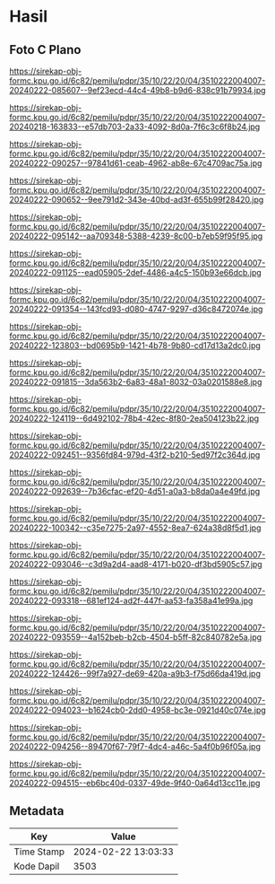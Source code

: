 # Hasil

## Foto C Plano

https://sirekap-obj-formc.kpu.go.id/6c82/pemilu/pdpr/35/10/22/20/04/3510222004007-20240222-085607--9ef23ecd-44c4-49b8-b9d6-838c91b79934.jpg

https://sirekap-obj-formc.kpu.go.id/6c82/pemilu/pdpr/35/10/22/20/04/3510222004007-20240218-163833--e57db703-2a33-4092-8d0a-7f6c3c6f8b24.jpg

https://sirekap-obj-formc.kpu.go.id/6c82/pemilu/pdpr/35/10/22/20/04/3510222004007-20240222-090257--97841d61-ceab-4962-ab8e-67c4709ac75a.jpg

https://sirekap-obj-formc.kpu.go.id/6c82/pemilu/pdpr/35/10/22/20/04/3510222004007-20240222-090652--9ee791d2-343e-40bd-ad3f-655b99f28420.jpg

https://sirekap-obj-formc.kpu.go.id/6c82/pemilu/pdpr/35/10/22/20/04/3510222004007-20240222-095142--aa709348-5388-4239-8c00-b7eb59f95f95.jpg

https://sirekap-obj-formc.kpu.go.id/6c82/pemilu/pdpr/35/10/22/20/04/3510222004007-20240222-091125--ead05905-2def-4486-a4c5-150b93e66dcb.jpg

https://sirekap-obj-formc.kpu.go.id/6c82/pemilu/pdpr/35/10/22/20/04/3510222004007-20240222-091354--143fcd93-d080-4747-9297-d36c8472074e.jpg

https://sirekap-obj-formc.kpu.go.id/6c82/pemilu/pdpr/35/10/22/20/04/3510222004007-20240222-123803--bd0695b9-1421-4b78-9b80-cd17d13a2dc0.jpg

https://sirekap-obj-formc.kpu.go.id/6c82/pemilu/pdpr/35/10/22/20/04/3510222004007-20240222-091815--3da563b2-6a83-48a1-8032-03a0201588e8.jpg

https://sirekap-obj-formc.kpu.go.id/6c82/pemilu/pdpr/35/10/22/20/04/3510222004007-20240222-124119--6d492102-78b4-42ec-8f80-2ea504123b22.jpg

https://sirekap-obj-formc.kpu.go.id/6c82/pemilu/pdpr/35/10/22/20/04/3510222004007-20240222-092451--9356fd84-979d-43f2-b210-5ed97f2c364d.jpg

https://sirekap-obj-formc.kpu.go.id/6c82/pemilu/pdpr/35/10/22/20/04/3510222004007-20240222-092639--7b36cfac-ef20-4d51-a0a3-b8da0a4e49fd.jpg

https://sirekap-obj-formc.kpu.go.id/6c82/pemilu/pdpr/35/10/22/20/04/3510222004007-20240222-100342--c35e7275-2a97-4552-8ea7-624a38d8f5d1.jpg

https://sirekap-obj-formc.kpu.go.id/6c82/pemilu/pdpr/35/10/22/20/04/3510222004007-20240222-093046--c3d9a2d4-aad8-4171-b020-df3bd5905c57.jpg

https://sirekap-obj-formc.kpu.go.id/6c82/pemilu/pdpr/35/10/22/20/04/3510222004007-20240222-093318--681ef124-ad2f-447f-aa53-fa358a41e99a.jpg

https://sirekap-obj-formc.kpu.go.id/6c82/pemilu/pdpr/35/10/22/20/04/3510222004007-20240222-093559--4a152beb-b2cb-4504-b5ff-82c840782e5a.jpg

https://sirekap-obj-formc.kpu.go.id/6c82/pemilu/pdpr/35/10/22/20/04/3510222004007-20240222-124426--99f7a927-de69-420a-a9b3-f75d66da419d.jpg

https://sirekap-obj-formc.kpu.go.id/6c82/pemilu/pdpr/35/10/22/20/04/3510222004007-20240222-094023--b1624cb0-2dd0-4958-bc3e-0921d40c074e.jpg

https://sirekap-obj-formc.kpu.go.id/6c82/pemilu/pdpr/35/10/22/20/04/3510222004007-20240222-094256--89470f67-79f7-4dc4-a46c-5a4f0b96f05a.jpg

https://sirekap-obj-formc.kpu.go.id/6c82/pemilu/pdpr/35/10/22/20/04/3510222004007-20240222-094515--eb6bc40d-0337-49de-9f40-0a64d13cc11e.jpg


## Metadata

| Key        | Value               |
| ---------- | ------------------- |
| Time Stamp | 2024-02-22 13:03:33 |
| Kode Dapil | 3503                |



